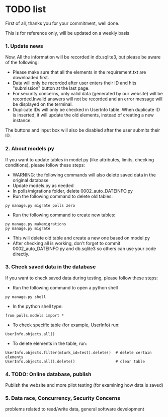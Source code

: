 # TODO list
First of all, thanks you for your commitment, well done.

This is for reference only, will be updated on a weekly basis

### 1. Update news
   Now, All the information will be recorded in db.sqlite3, but please be aware of the following:
   * Please make sure that all the elements in the requirement.txt are downloaded first.
   * Data will only be recorded after user enters their ID and hits "submission" button at the last page.
   * For security concerns, only valid data (generated by our website) will be recorded.Invalid answers will 
     not be recorded and an error message will be displayed on the terminal.
   * Duplicate IDs will only be checked in UserInfo table. When duplicate ID is inserted, 
     it will update the old elements, instead of creating a new instance.
   
   The buttons and input box will also be disabled after the user submits their ID.

### 2. About models.py
   If you want to update tables in model.py (like attributes, limits, checking conditions), 
   please follow these steps:
   * WARNING: the following commands will also delete saved data in the original database
   * Update models.py as needed
   * In polls/migrations folder, delete 0002_auto_DATEINFO.py
   * Run the following command to delete old tables:
   
    py manage.py migrate polls zero
   
   * Run the following command to create new tables:
   
    py manage.py makemigrations
    py manage.py migrate
   
   * This will delete old table and create a new one based on model.py
   * After checking all is working, don't forget to commit 0002_auto_DATEINFO.py and 
     db.sqlite3 so others can use your code directly.
   
### 3. Check saved data in the database
   If you want to check saved data during testing, please follow these steps:
   * Run the following command to open a python shell
    
    py manage.py shell
    
   * In the python shell type:
   
    from polls.models import *
    
   * To check specific table (for example, UserInfo) run:
   
    UserInfo.objects.all()
   
   * To delete elements in the table, run:
   
    UserInfo.objects.filter(mturk_id=test).delete()  # delete certain elements
    UserInfo.objects.all().delete()                  # clear table
   
### 4. TODO: Online database, publish
   Publish the website and more pilot testing (for examining how data is saved)
   
### 5. Data race, Concurrency, Security Concerns
   problems related to read/write data, general software development
   
   
   